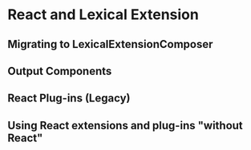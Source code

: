 # React and Lexical Extension

## Migrating to LexicalExtensionComposer

## Output Components

## React Plug-ins (Legacy)

## Using React extensions and plug-ins "without React"
